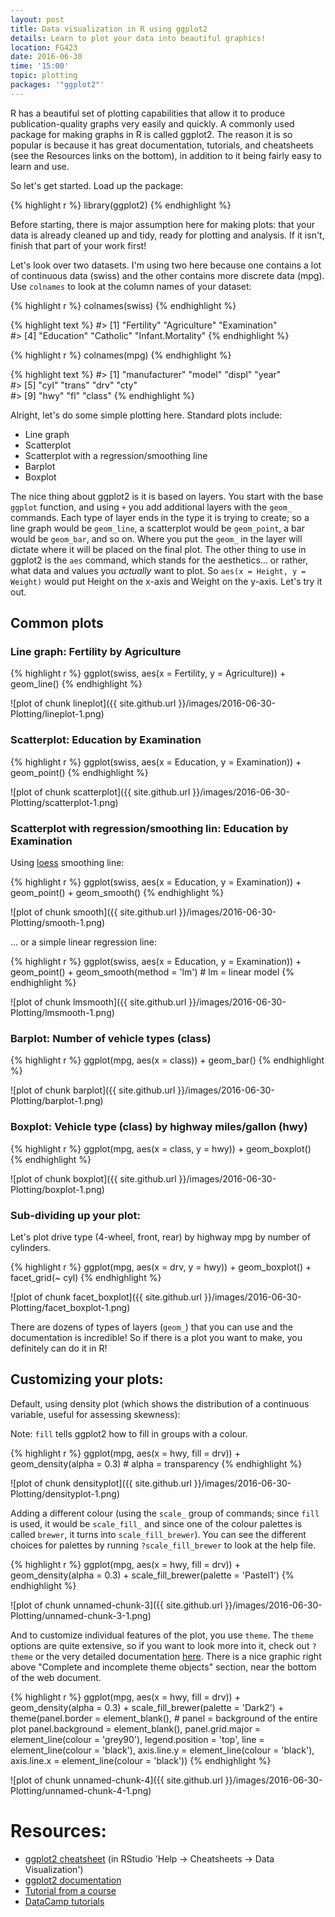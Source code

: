 ```yaml
---
layout: post
title: Data visualization in R using ggplot2
details: Learn to plot your data into beautiful graphics!
location: FG423
date: 2016-06-30
time: '15:00'
topic: plotting
packages: '"ggplot2"'
---
```


R has a beautiful set of plotting capabilities that allow it to produce
publication-quality graphs very easily and quickly. A commonly used package for
making graphs in R is called ggplot2. The reason it is so popular is because it
has great documentation, tutorials, and cheatsheets (see the Resources links on
the bottom), in addition to it being fairly easy to learn and use.

So let's get started. Load up the package:


{% highlight r %}
library(ggplot2)
{% endhighlight %}

Before starting, there is major assumption here for making plots: that your data
is already cleaned up and tidy, ready for plotting and analysis. If it isn't,
finish that part of your work first!

Let's look over two datasets. I'm using two here because one contains a lot of
continuous data (swiss) and the other contains more discrete data (mpg). Use
`colnames` to look at the column names of your dataset:


{% highlight r %}
colnames(swiss)
{% endhighlight %}



{% highlight text %}
#> [1] "Fertility"        "Agriculture"      "Examination"     
#> [4] "Education"        "Catholic"         "Infant.Mortality"
{% endhighlight %}



{% highlight r %}
colnames(mpg)
{% endhighlight %}



{% highlight text %}
#>  [1] "manufacturer" "model"        "displ"        "year"        
#>  [5] "cyl"          "trans"        "drv"          "cty"         
#>  [9] "hwy"          "fl"           "class"
{% endhighlight %}

Alright, let's do some simple plotting here. Standard plots include:

- Line graph
- Scatterplot
- Scatterplot with a regression/smoothing line
- Barplot
- Boxplot

The nice thing about ggplot2 is it is based on layers. You start with the base
`ggplot` function, and using `+` you add additional layers with the `geom_`
commands. Each type of layer ends in the type it is trying to create; so a line
graph would be `geom_line`, a scatterplot would be `geom_point`, a bar would be
`geom_bar`, and so on. Where you put the `geom_` in the layer will dictate where
it will be placed on the final plot. The other thing to use in ggplot2 is the
`aes` command, which stands for the aesthetics... or rather, what data and
values you *actually* want to plot. So `aes(x = Height, y = Weight)` would put
Height on the x-axis and Weight on the y-axis. Let's try it out.

## Common plots

### Line graph: Fertility by Agriculture


{% highlight r %}
ggplot(swiss, aes(x = Fertility, y = Agriculture)) +
    geom_line()
{% endhighlight %}

![plot of chunk lineplot]({{ site.github.url }}/images/2016-06-30-Plotting/lineplot-1.png)

### Scatterplot: Education by Examination


{% highlight r %}
ggplot(swiss, aes(x = Education, y = Examination)) +
    geom_point()
{% endhighlight %}

![plot of chunk scatterplot]({{ site.github.url }}/images/2016-06-30-Plotting/scatterplot-1.png)

### Scatterplot with regression/smoothing lin: Education by Examination

Using [loess](https://en.wikipedia.org/wiki/Local_regression) smoothing line:


{% highlight r %}
ggplot(swiss, aes(x = Education, y = Examination)) +
    geom_point() +
    geom_smooth()
{% endhighlight %}

![plot of chunk smooth]({{ site.github.url }}/images/2016-06-30-Plotting/smooth-1.png)

... or a simple linear regression line:


{% highlight r %}
ggplot(swiss, aes(x = Education, y = Examination)) +
    geom_point() +
    geom_smooth(method = 'lm') # lm = linear model
{% endhighlight %}

![plot of chunk lmsmooth]({{ site.github.url }}/images/2016-06-30-Plotting/lmsmooth-1.png)

### Barplot: Number of vehicle types (class)


{% highlight r %}
ggplot(mpg, aes(x = class)) +
    geom_bar()
{% endhighlight %}

![plot of chunk barplot]({{ site.github.url }}/images/2016-06-30-Plotting/barplot-1.png)

### Boxplot: Vehicle type (class) by highway miles/gallon (hwy)


{% highlight r %}
ggplot(mpg, aes(x = class, y = hwy)) +
    geom_boxplot()
{% endhighlight %}

![plot of chunk boxplot]({{ site.github.url }}/images/2016-06-30-Plotting/boxplot-1.png)

### Sub-dividing up your plot: 

Let's plot drive type (4-wheel, front, rear) by highway mpg by number of
cylinders.


{% highlight r %}
ggplot(mpg, aes(x = drv, y = hwy)) +
    geom_boxplot() +
    facet_grid(~ cyl)
{% endhighlight %}

![plot of chunk facet_boxplot]({{ site.github.url }}/images/2016-06-30-Plotting/facet_boxplot-1.png)

There are dozens of types of layers (`geom_`) that you can use and the
documentation is incredible! So if there is a plot you want to make, you
definitely can do it in R!

## Customizing your plots:

Default, using density plot (which shows the distribution of a continuous
variable, useful for assessing skewness):

Note: `fill` tells ggplot2 how to fill in groups with a colour.


{% highlight r %}
ggplot(mpg, aes(x = hwy, fill = drv)) +
    geom_density(alpha = 0.3) # alpha = transparency
{% endhighlight %}

![plot of chunk densityplot]({{ site.github.url }}/images/2016-06-30-Plotting/densityplot-1.png)

Adding a different colour (using the `scale_` group of commands; since `fill` is
used, it would be `scale_fill_` and since one of the colour palettes is called
`brewer`, it turns into `scale_fill_brewer`). You can see the different choices
for palettes by running `?scale_fill_brewer` to look at the help file.


{% highlight r %}
ggplot(mpg, aes(x = hwy, fill = drv)) +
    geom_density(alpha = 0.3) +
    scale_fill_brewer(palette = 'Pastel1')
{% endhighlight %}

![plot of chunk unnamed-chunk-3]({{ site.github.url }}/images/2016-06-30-Plotting/unnamed-chunk-3-1.png)

And to customize individual features of the plot, you use `theme`. The `theme`
options are quite extensive, so if you want to look more into it, check out
`?theme` or the very detailed documentation
[here](http://docs.ggplot2.org/dev/vignettes/themes.html). There is a nice
graphic right above "Complete and incomplete theme objects" section, near the
bottom of the web document.


{% highlight r %}
ggplot(mpg, aes(x = hwy, fill = drv)) +
    geom_density(alpha = 0.3) +
    scale_fill_brewer(palette = 'Dark2') +
    theme(panel.border = element_blank(), # panel = background of the entire plot
          panel.background = element_blank(),
          panel.grid.major = element_line(colour = 'grey90'),
          legend.position = 'top',
          line = element_line(colour = 'black'),
          axis.line.y = element_line(colour = 'black'),
          axis.line.x = element_line(colour = 'black'))
{% endhighlight %}

![plot of chunk unnamed-chunk-4]({{ site.github.url }}/images/2016-06-30-Plotting/unnamed-chunk-4-1.png)

# Resources:

- [ggplot2 cheatsheet](https://www.rstudio.com/wp-content/uploads/2015/03/ggplot2-cheatsheet.pdf) 
(in RStudio 'Help -> Cheatsheets -> Data Visualization')
- [ggplot2 documentation](http://docs.ggplot2.org/current/)
- [Tutorial from a course](http://tutorials.iq.harvard.edu/R/Rgraphics/Rgraphics.html)
- [DataCamp tutorials](https://www.datacamp.com/courses/data-visualization-with-ggplot2-1)
